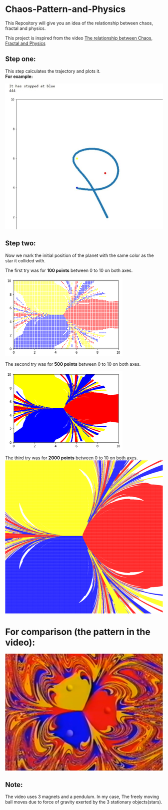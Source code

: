 # Chaos-Pattern-and-Physics
This Repository will give you an idea of the relationship between chaos, fractal and physics.

This project is inspired from the video [The relationship between Chaos, Fractal and Physics](https://youtu.be/C5Jkgvw-Z6E)


## Step one:
This step calculates the trajectory and plots it.<br>
**For example:**

![Trajectory of planet](https://github.com/Astrojigs/Chaos-Pattern-and-Physics/blob/main/trajectory.jpg)

## Step two:
Now we mark the initial position of the planet with the same color as the star it collided with.

The first try was for **100 points** between 0 to 10 on both axes.

![100x100 pic](https://github.com/Astrojigs/Chaos-Pattern-and-Physics/blob/main/100.png)

The second try was for **500 points** between 0 to 10 on both axes.

![500x500_pic](https://github.com/Astrojigs/Chaos-Pattern-and-Physics/blob/main/500.png)

The third try was for **2000 points** between 0 to 10 on both axes.
![2kx2k_pic](https://github.com/Astrojigs/Chaos-Pattern-and-Physics/blob/main/NicePattern.png)



# For comparison (the pattern in the video):
![Video Pattern](https://github.com/Astrojigs/Chaos-Pattern-and-Physics/blob/main/chaos-fractal-physics-original.jpg)



## Note:
The video uses 3 magnets and a pendulum. In my case, The freely moving ball moves due to force of gravity exerted by the 3 stationary objects(stars).


